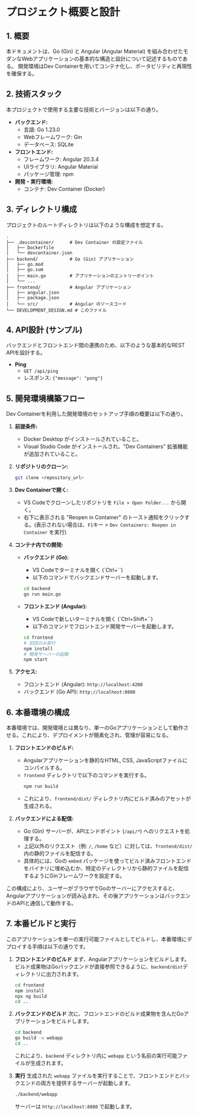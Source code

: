 # プロジェクト概要と設計

## 1. 概要

本ドキュメントは、Go (Gin) と Angular (Angular Material) を組み合わせたモダンなWebアプリケーションの基本的な構造と設計について記述するものである。
開発環境はDev Containerを用いてコンテナ化し、ポータビリティと再現性を確保する。

## 2. 技術スタック

本プロジェクトで使用する主要な技術とバージョンは以下の通り。

- **バックエンド:**
  - 言語: Go 1.23.0
  - Webフレームワーク: Gin
  - データベース: SQLite
- **フロントエンド:**
  - フレームワーク: Angular 20.3.4
  - UIライブラリ: Angular Material
  - パッケージ管理: npm
- **開発・実行環境:**
  - コンテナ: Dev Container (Docker)

## 3. ディレクトリ構成

プロジェクトのルートディレクトリは以下のような構成を想定する。

```
.
├── .devcontainer/      # Dev Container の設定ファイル
│   ├── Dockerfile
│   └── devcontainer.json
├── backend/            # Go (Gin) アプリケーション
│   ├── go.mod
│   ├── go.sum
│   ├── main.go         # アプリケーションのエントリーポイント
│   └── ...
├── frontend/           # Angular アプリケーション
│   ├── angular.json
│   ├── package.json
│   └── src/            # Angular のソースコード
└── DEVELOPMENT_DESIGN.md # このファイル
```

## 4. API設計 (サンプル)

バックエンドとフロントエンド間の連携のため、以下のような基本的なREST APIを設計する。

- **Ping**
  - `GET /api/ping`
  - レスポンス: `{"message": "pong"}`

## 5. 開発環境構築フロー

Dev Containerを利用した開発環境のセットアップ手順の概要は以下の通り。

1.  **前提条件:**
    - Docker Desktop がインストールされていること。
    - Visual Studio Code がインストールされ、"Dev Containers" 拡張機能が追加されていること。

2.  **リポジトリのクローン:**
    ```bash
    git clone <repository_url>
    ```

3.  **Dev Containerで開く:**
    - VS Codeでクローンしたリポジトリを `File > Open Folder...` から開く。
    - 右下に表示される "Reopen in Container" のトースト通知をクリックする。(表示されない場合は、`F1`キー > `Dev Containers: Reopen in Container` を実行)

4.  **コンテナ内での開発:**

    - **バックエンド (Go):**
      - VS Codeでターミナルを開く (`Ctrl+``)
      - 以下のコマンドでバックエンドサーバーを起動します。
      ```bash
      cd backend
      go run main.go
      ```

    - **フロントエンド (Angular):**
      - VS Codeで新しいターミナルを開く (`Ctrl+Shift+``)
      - 以下のコマンドでフロントエンド開発サーバーを起動します。
      ```bash
      cd frontend
      # 初回のみ実行
      npm install
      # 開発サーバーの起動
      npm start
      ```

5.  **アクセス:**
    - フロントエンド (Angular): `http://localhost:4200`
    - バックエンド (Go API): `http://localhost:8080`

## 6. 本番環境の構成

本番環境では、開発環境とは異なり、単一のGoアプリケーションとして動作させる。これにより、デプロイメントが簡素化され、管理が容易になる。

1.  **フロントエンドのビルド:**
    - Angularアプリケーションを静的なHTML, CSS, JavaScriptファイルにコンパイルする。
    - `frontend` ディレクトリで以下のコマンドを実行する。
      ```bash
      npm run build
      ```
    - これにより、`frontend/dist/` ディレクトリ内にビルド済みのアセットが生成される。

2.  **バックエンドによる配信:**
    - Go (Gin) サーバーが、APIエンドポイント (`/api/*`) へのリクエストを処理する。
    - 上記以外のリクエスト（例: `/`, `/home` など）に対しては、`frontend/dist/` 内の静的ファイルを配信する。
    - 具体的には、Goの `embed` パッケージを使ってビルド済みフロントエンドをバイナリに埋め込むか、特定のディレクトリから静的ファイルを配信するようにGinフレームワークを設定する。

この構成により、ユーザーがブラウザでGoのサーバーにアクセスすると、Angularアプリケーションが読み込まれ、その後アプリケーションはバックエンドのAPIと通信して動作する。

## 7. 本番ビルドと実行

このアプリケーションを単一の実行可能ファイルとしてビルドし、本番環境にデプロイする手順は以下の通りです。

1. **フロントエンドのビルド**
   まず、Angularアプリケーションをビルドします。ビルド成果物はGoバックエンドが直接参照できるように、`backend/dist`ディレクトリに出力されます。

   ```bash
   cd frontend
   npm install
   npx ng build
   cd ..
   ```

2. **バックエンドのビルド**
   次に、フロントエンドのビルド成果物を含んだGoアプリケーションをビルドします。

   ```bash
   cd backend
   go build -o webapp
   cd ..
   ```
   これにより、`backend` ディレクトリ内に `webapp` という名前の実行可能ファイルが生成されます。

3. **実行**
   生成された `webapp` ファイルを実行することで、フロントエンドとバックエンドの両方を提供するサーバーが起動します。

   ```bash
   ./backend/webapp
   ```
   サーバーは `http://localhost:8080` で起動します。
